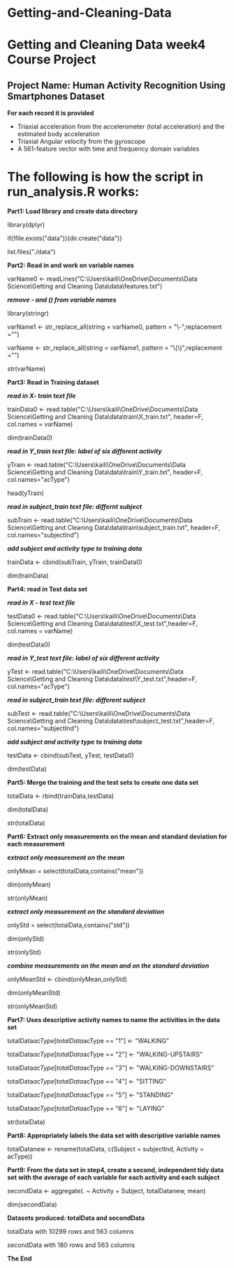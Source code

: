 # Getting-and-Cleaning-Data
# Getting and Cleaning Data week4 Course Project
## Project Name: Human Activity Recognition Using Smartphones Dataset

**For each record it is provided**    

- Triaxial acceleration from the accelerometer (total acceleration) and the estimated body acceleration 
- Triaxial Angular velocity from the gyroscope                                                     
- A 561-feature vector with time and frequency domain variables

**The following is how the script in run_analysis.R works:**
============================================================
**Part1: Load library and create data directory**

library(dplyr)

if(!file.exists("data")){dir.create("data")}

list.files("./data")

**Part2: Read in and work on variable names**

varName0 <- readLines("C:\\Users\\kaili\\OneDrive\\Documents\\Data Science\\Getting and Cleaning Data\\data\\features.txt")

***remove - and () from variable names***

library(stringr)

varName1 <- str_replace_all(string = varName0, pattern = "\\-",replacement ="")

varName <- str_replace_all(string = varName1, pattern = "\\(\\)",replacement ="")

str(varName)

**Part3: Read in Training dataset**

***read in X- train text file***

trainData0 <- read.table("C:\\Users\\kaili\\OneDrive\\Documents\\Data Science\\Getting and Cleaning Data\\data\\train\\X_train.txt", header=F, col.names = varName)

dim(trainData0)

***read in Y_train text file: label of six different activity***

yTrain <- read.table("C:\\Users\\kaili\\OneDrive\\Documents\\Data Science\\Getting and Cleaning Data\\data\\train\\Y_train.txt", header=F, col.names="acType")

head(yTrain)

***read in subject_train text file: differnt subject***

subTrain <- read.table("C:\\Users\\kaili\\OneDrive\\Documents\\Data Science\\Getting and Cleaning Data\\data\\train\\subject_train.txt", header=F, col.names="subjectInd")
                      
***add subject and activity type to training data***

trainData <- cbind(subTrain, yTrain, trainData0)

dim(trainData)

**Part4: read in Test data set**

***read in X - test text file***

testData0 <- read.table("C:\\Users\\kaili\\OneDrive\\Documents\\Data Science\\Getting and Cleaning Data\\data\\test\\X_test.txt",header=F, col.names = varName)

dim(testData0)

***read in Y_test text file: label of six different activity***

yTest <- read.table("C:\\Users\\kaili\\OneDrive\\Documents\\Data Science\\Getting and Cleaning Data\\data\\test\\Y_test.txt",header=F, col.names="acType")

***read in subject_train text file: different subject***

subTest <- read.table("C:\\Users\\kaili\\OneDrive\\Documents\\Data Science\\Getting and Cleaning Data\\data\\test\\subject_test.txt",header=F, col.names="subjectInd")

***add subject and activity type to training data***

testData <- cbind(subTest, yTest, testData0)

dim(testData)

**Part5: Merge the training and the test sets to create one data set**

totalData <- rbind(trainData,testData)

dim(totalData)

str(totalData)

**Part6: Extract only measurements on the mean and standard deviation for each measurement**

***extract only measurement on the mean***

onlyMean = select(totalData,contains("mean"))

dim(onlyMean)

str(onlyMean)

***extract only measurement on the standard deviation***

onlyStd = select(totalData,contains("std")) 

dim(onlyStd)

str(onlyStd)

***combine measurements on the mean and on the standard deviation***

onlyMeanStd <- cbind(onlyMean,onlyStd)

dim(onlyMeanStd)

str(onlyMeanStd)

**Part7: Uses descriptive activity names to name the activities in the data set**

totalData$acType[totalData$acType == "1"] <- "WALKING"

totalData$acType[totalData$acType == "2"] <- "WALKING-UPSTAIRS"

totalData$acType[totalData$acType == "3"] <- "WALKING-DOWNSTAIRS"

totalData$acType[totalData$acType == "4"] <- "SITTING"

totalData$acType[totalData$acType == "5"] <- "STANDING"

totalData$acType[totalData$acType == "6"] <- "LAYING"

str(totalData)

**Part8: Appropriately labels the data set with descriptive variable names**

totalDatanew <- rename(totalData, c(Subject = subjectInd, Activity = acType))

**Part9: From the data set in step4, create a second, independent tidy data set**
**with the average of each variable for each activity and each subject**

secondData <- aggregate(. ~ Activity + Subject, totalDatanew, mean)

dim(secondData)

**Datasets produced: totalData and secondData**

totalData with 10299 rows and 563 columns

secondData with 180 rows and 563 columns

**The End**

